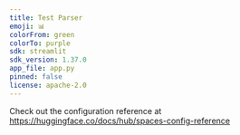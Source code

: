```yaml
---
title: Test Parser
emoji: 📊
colorFrom: green
colorTo: purple
sdk: streamlit
sdk_version: 1.37.0
app_file: app.py
pinned: false
license: apache-2.0
---
```


Check out the configuration reference at https://huggingface.co/docs/hub/spaces-config-reference
